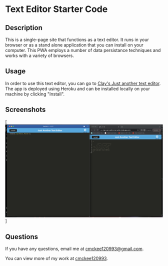 # Text Editor Starter Code

## Description

This is a single-page site that functions as a text editor. It runs in your browser or as a stand alone application that you can install on your computer. This PWA employs a number of data persistance techniques and works with a variety of browsers.

## Usage

In order to use this text editor, you can go to [Clay's Just another text editor](https://clays-just-another-text-editor.herokuapp.com/). The app is deployed using Heroku and can be installed locally on your machine by clicking "Install". 

 ## Screenshots
[![JATE in Text Editor (with sample typing) and in Browser (with Header)](./screenshot/jate-screenshot.png)]

## Questions 

 If you have any questions, email me at cmckee120993@gmail.com. 

 You can view more of my work at [cmckee120993](https://github.com/cmckee120993).